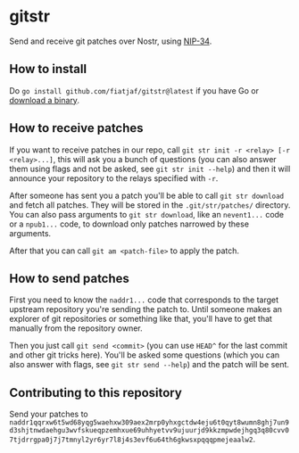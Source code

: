 # gitstr

Send and receive git patches over Nostr, using [NIP-34](https://github.com/nostr-protocol/nips/pull/997).

## How to install

Do `go install github.com/fiatjaf/gitstr@latest` if you have Go or [download a binary](https://github.com/fiatjaf/gitstr/releases).

## How to receive patches

If you want to receive patches in our repo, call `git str init -r <relay> [-r <relay>...]`, this will ask you a bunch of questions (you can also answer them using flags and not be asked, see `git str init --help`) and then it will announce your repository to the relays specified with `-r`.

After someone has sent you a patch you'll be able to call `git str download` and fetch all patches. They will be stored in the `.git/str/patches/` directory. You can also pass arguments to `git str download`, like an `nevent1...` code or a `npub1...` code, to download only patches narrowed by these arguments.

After that you can call `git am <patch-file>` to apply the patch.

## How to send patches

First you need to know the `naddr1...` code that corresponds to the target upstream repository you're sending the patch to. Until someone makes an explorer of git repositories or something like that, you'll have to get that manually from the repository owner.

Then you just call `git send <commit>` (you can use `HEAD^` for the last commit and other git tricks here). You'll be asked some questions (which you can also answer with flags, see `git str send --help`) and the patch will be sent.

## Contributing to this repository

Send your patches to `naddr1qqrxw6t5wd68yqg5waehxw309aex2mrp0yhxgctdw4eju6t0qyt8wumn8ghj7un9d3shjtnwdaehgu3wvfskueqpzemhxue69uhhyetvv9ujuurjd9kkzmpwdejhgq3q80cvv07tjdrrgpa0j7j7tmnyl2yr6yr7l8j4s3evf6u64th6gkwsxpqqqpmejeaalw2`.
